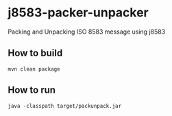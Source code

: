 # j8583-packer-unpacker
Packing and Unpacking ISO 8583 message using j8583

## How to build
```mvn clean package```

## How to run

```java -classpath target/packunpack.jar ```

